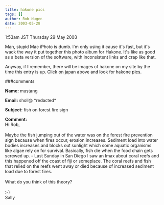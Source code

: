 ```yaml
---
title: hakone pics
tags: []
author: Rob Nugen
date: 2003-05-28
---
```


<p class=date>1:53am JST Thursday 29 May 2003</p>

<p>Man, stupid Mac iPhoto is dumb.  I'm only using it cause it's fast,
but it's wack the way it put together this photo album for Hakone.
It's like as good as a beta version of the software, with inconsistent
links and crap like that.</p>

<p>Anyway, if I remember, there will be images of hakone on my site by
the time this entry is up.  Click on japan above and look for hakone
pics.</p>

###comments

<p><b>Name:</b> mustang

<p><b>Email:</b> sholl@ *redacted*

<p><b>Subject:</b> fish on forest fire sign

<p><b>Comment:</b>
<br>Hi Rob,<br>
<br>
Maybe the fish jumping out of the water was on the forest fire prevention sign because when fires occur, erosion increases. Sediment load into water bodies increases and blocks out sunlight which some aquatic organisms like algae rely on for survival. Basically, fish die when the food chain gets screwed up. - Last Sunday in San Diego I saw an Imax about coral reefs and this happened off the coast of fiji or someplace. The coral reefs and fish that relied on the reefs went away or died because of increased sediment load due to forest fires.<br>
<br>
What do you think of this theory?<br>
<br>
:-)<br>
Sally

